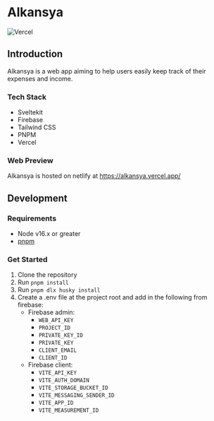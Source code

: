 # Alkansya

![Vercel](https://therealsujitk-vercel-badge.vercel.app/?app=alkansya)

## Introduction

Alkansya is a web app aiming to help users easily keep track of their expenses and income.

### Tech Stack

-   Sveltekit
-   Firebase
-   Tailwind CSS
-   PNPM
-   Vercel

### Web Preview

Alkansya is hosted on netlify at https://alkansya.vercel.app/

## Development

### Requirements

-   Node v16.x or greater
-   [pnpm](https://pnpm.io/installation)

### Get Started

1. Clone the repository
2. Run `pnpm install`
3. Run `pnpm dlx husky install`
4. Create a .env file at the project root and add in the following from firebase:
    - Firebase admin:
        - `WEB_API_KEY`
        - `PROJECT_ID`
        - `PRIVATE_KEY_ID`
        - `PRIVATE_KEY`
        - `CLIENT_EMAIL`
        - `CLIENT_ID`
    - Firebase client:
        - `VITE_API_KEY`
        - `VITE_AUTH_DOMAIN`
        - `VITE_STORAGE_BUCKET_ID`
        - `VITE_MESSAGING_SENDER_ID`
        - `VITE_APP_ID`
        - `VITE_MEASUREMENT_ID`

